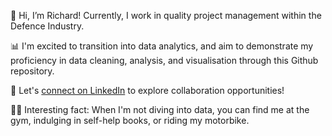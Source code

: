 👋 Hi, I’m Richard! Currently, I work in quality project management within the Defence Industry. <br>

📊 I'm excited to transition into data analytics, and aim to demonstrate my proficiency in data cleaning, analysis, and visualisation through this Github repository. <br> 

🔗 Let's [connect on LinkedIn](https://www.linkedin.com/in/richardshi1/) to explore collaboration opportunities! <br>

💪🏻 Interesting fact: When I'm not diving into data, you can find me at the gym, indulging in self-help books, or riding my motorbike. <br>

<!---
RichardShi1/RichardShi1 is a ✨ special ✨ repository because its `README.md` (this file) appears on your GitHub profile.
You can click the Preview link to take a look at your changes.
--->
